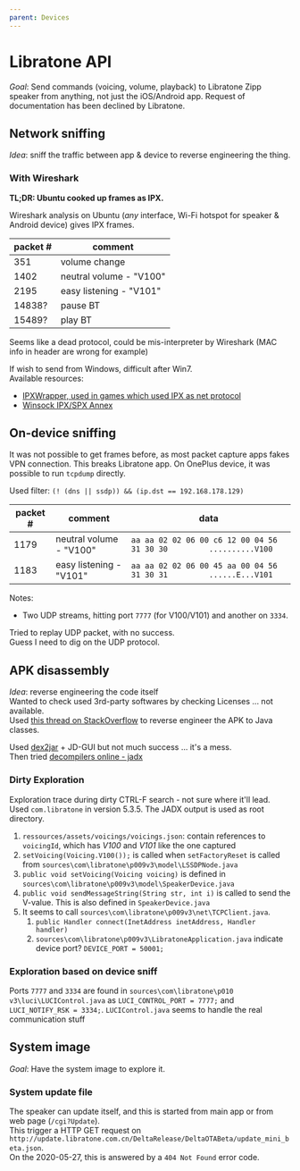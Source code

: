 ```yaml
---
parent: Devices
---
```


# Libratone API

*Goal*: Send commands (voicing, volume, playback) to Libratone Zipp speaker from anything, not just the iOS/Android app. Request of documentation has been declined by Libratone.

## Network sniffing

*Idea*: sniff the traffic between app & device to reverse engineering the thing.  

### With Wireshark

**TL;DR: Ubuntu cooked up frames as IPX.**

Wireshark analysis on Ubuntu (*any* interface, Wi-Fi hotspot for speaker & Android device) gives IPX frames.

packet # | comment
-|-
351 | volume change
1402 | neutral volume - "V100"
2195 | easy listening - "V101"
14838? | pause BT
15489? | play BT

Seems like a dead protocol, could be mis-interpreter by Wireshark (MAC info in header are wrong for example)  

If wish to send from Windows, difficult after Win7.  
Available resources:

* [IPXWrapper, used in games which used IPX as net protocol](https://github.com/solemnwarning/ipxwrapper)
* [Winsock IPX/SPX Annex](https://docs.microsoft.com/en-us/windows/win32/winsock/winsock-ipx-spx-annex?redirectedfrom=MSDN)

## On-device sniffing

It was not possible to get frames before, as most packet capture apps fakes VPN connection. This breaks Libratone app. On OnePlus device, it was possible to run `tcpdump` directly.

Used filter: `(! (dns || ssdp)) && (ip.dst == 192.168.178.129)`

packet # | comment | data
-|-|-
1179 | neutral volume - "V100" | `aa aa 02 02 06 00 c6 12 00 04 56 31 30 30         ..........V100`
1183 | easy listening - "V101" | `aa aa 02 02 06 00 45 aa 00 04 56 31 30 31         ......E...V101`

Notes:

* Two UDP streams, hitting port `7777` (for V100/V101) and another on `3334`.

Tried to replay UDP packet, with no success.  
Guess I need to dig on the UDP protocol.

## APK disassembly

*Idea*: reverse engineering the code itself  
Wanted to check used 3rd-party softwares by checking Licenses ... not available.  
Used [this thread on StackOverflow](https://stackoverflow.com/questions/12732882/reverse-engineering-from-an-apk-file-to-a-project) to reverse engineer the APK to Java classes.  

Used [dex2jar](https://github.com/pxb1988/dex2jar/releases/tag/2.0) + JD-GUI but not much success ... it's a mess.  
Then tried [decompilers online - jadx](http://www.javadecompilers.com/apk)

### Dirty Exploration

Exploration trace during dirty CTRL-F search - not sure where it'll lead.  
Used `com.libratone` in version 5.3.5. The JADX output is used as root directory.

1. `ressources/assets/voicings/voicings.json`: contain references to `voicingId`, which has *V100* and *V101* like the one captured
1. `setVoicing(Voicing.V100());` is called when `setFactoryReset` is called from `sources\com\libratone\p009v3\model\LSSDPNode.java`
1. `public void setVoicing(Voicing voicing)` is defined in `sources\com\libratone\p009v3\model\SpeakerDevice.java`
1. `public void sendMessageString(String str, int i)` is called to send the V-value. This is also defined in `SpeakerDevice.java`
1. It seems to call `sources\com\libratone\p009v3\net\TCPClient.java`.
    1. `public Handler connect(InetAddress inetAddress, Handler handler)`
    1. `sources\com\libratone\p009v3\LibratoneApplication.java` indicate device port? `DEVICE_PORT = 50001;`

### Exploration based on device sniff

Ports `7777` and `3334` are found in `sources\com\libratone\p010 v3\luci\LUCIControl.java` as `LUCI_CONTROL_PORT = 7777;` and `LUCI_NOTIFY_RSK = 3334;`.
`LUCIControl.java` seems to handle the real communication stuff

## System image

*Goal*: Have the system image to explore it.

### System update file

The speaker can update itself, and this is started from main app or from web page (`/cgi?Update`).  
This trigger a HTTP GET request on `http://update.libratone.com.cn/DeltaRelease/DeltaOTABeta/update_mini_beta.json`.  
On the 2020-05-27, this is answered by a `404 Not Found` error code.
